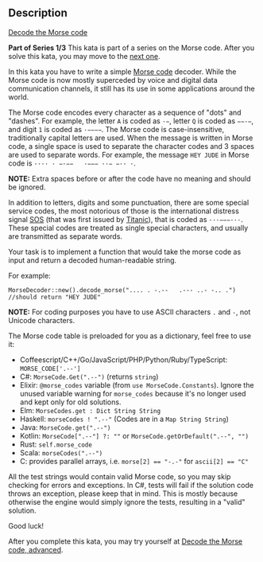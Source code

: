 ## Description

[Decode the Morse code](https://www.codewars.com/kata/decode-the-morse-code)

**Part of Series 1/3**
This kata is part of a series on the Morse code. After you solve this kata, you may move to the [next one](https://www.codewars.com/kata/decode-the-morse-code-advanced).

In this kata you have to write a simple [Morse code](https://en.wikipedia.org/wiki/Morse_code) decoder. While the Morse code is now mostly superceded by voice and digital data communication channels, it still has its use in some applications around the world. 

The Morse code encodes every character as a sequence of "dots" and "dashes". For example, the letter `A` is coded as `·−`, letter `Q` is coded as `−−·−`, and digit `1` is coded as `·−−−−`. The Morse code is case-insensitive, traditionally capital letters are used. When the message is written in Morse code, a single space is used to separate the character codes and 3 spaces are used to separate words. For example, the message `HEY JUDE` in Morse code is `···· · −·−−   ·−−− ··− −·· ·`.

**NOTE:** Extra spaces before or after the code have no meaning and should be ignored.

In addition to letters, digits and some punctuation, there are some special service codes, the most notorious of those is the international distress signal [SOS](https://en.wikipedia.org/wiki/SOS) (that was first issued by [Titanic](https://en.wikipedia.org/wiki/RMS_Titanic)), that is coded as `···−−−···`. These special codes are treated as single special characters, and usually are transmitted as separate words.

Your task is to implement a function that would take the morse code as input and return a decoded human-readable string.

For example:
```
MorseDecoder::new().decode_morse(".... . -.--   .--- ..- -.. .")
//should return "HEY JUDE"
```

**NOTE:** For coding purposes you have to use ASCII characters `.` and `-`, not Unicode characters.

The Morse code table is preloaded for you as a dictionary, feel free to use it:

- Coffeescript/C++/Go/JavaScript/PHP/Python/Ruby/TypeScript: `MORSE_CODE['.--']`
- C#: `MorseCode.Get(".--")` (returns `string`)
- Elixir: `@morse_codes` variable (from `use MorseCode.Constants`). Ignore the unused variable warning for `morse_codes` because it's no longer used and kept only for old solutions.
- Elm: `MorseCodes.get : Dict String String`
- Haskell: `morseCodes ! ".--"` (Codes are in a `Map String String`)
- Java: `MorseCode.get(".--")`
- Kotlin: `MorseCode[".--"] ?: ""` or `MorseCode.getOrDefault(".--", "")`
- Rust: `self.morse_code`
- Scala: `morseCodes(".--")`
- C: provides parallel arrays, i.e. `morse[2] == "-.-"` for `ascii[2] == "C"`

All the test strings would contain valid Morse code, so you may skip checking for errors and exceptions. In C#, tests will fail if the solution code throws an exception, please keep that in mind. This is mostly because otherwise the engine would simply ignore the tests, resulting in a "valid" solution.

Good luck!

After you complete this kata, you may try yourself at [Decode the Morse code, advanced](https://www.codewars.com/kata/decode-the-morse-code-advanced).